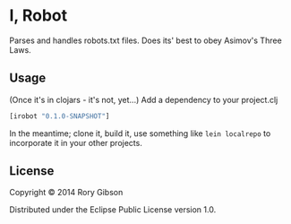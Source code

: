 # I, Robot

Parses and handles robots.txt files.
Does its' best to obey Asimov's Three Laws.

## Usage

(Once it's in clojars - it's not, yet...)
Add a dependency to your project.clj

```clojure
[irobot "0.1.0-SNAPSHOT"]
```

In the meantime; clone it, build it, use something like ```lein localrepo``` to incorporate it in your other projects.



## License

Copyright © 2014 Rory Gibson

Distributed under the Eclipse Public License version 1.0.